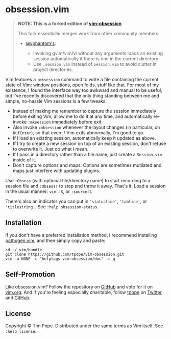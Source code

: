 # obsession.vim

> **NOTE: This is a forked edition of [vim-obsession](https://github.com/tpope/vim-obsession)**
> 
> This fork essentially merges work from other community members:
> 
> * [@vphantom's](https://github.com/vphantom/vim-obsession):
> 
>   * Invoking gvim/vim/vi without any arguments loads an existing session automatically if there is one in the current directory.
>   * Use `.session.vim` instead of `Session.vim` to avoid clutter in project directories.

Vim features a `:mksession` command to write a file containing the current
state of Vim: window positions, open folds, stuff like that.  For most of my
existence, I found the interface way too awkward and manual to be useful, but
I've recently discovered that the only thing standing between me and simple,
no-hassle Vim sessions is a few tweaks:

* Instead of making me remember to capture the session immediately before
  exiting Vim, allow me to do it at any time, and automatically re-invoke
  `:mksession` immediately before exit.
* Also invoke `:mksession` whenever the layout changes (in particular, on
  `BufEnter`), so that even if Vim exits abnormally, I'm good to go.
* If I load an existing session, automatically keep it updated as above.
* If I try to create a new session on top of an existing session, don't refuse
  to overwrite it.  Just do what I mean.
* If I pass in a directory rather than a file name, just create a
  `Session.vim` inside of it.
* Don't capture options and maps.  Options are sometimes mutilated and maps
  just interfere with updating plugins.

Use `:Obsess` (with optional file/directory name) to start recording to a
session file and `:Obsess!` to stop and throw it away.  That's it.  Load a
session in the usual manner: `vim -S`, or `:source` it.

There's also an indicator you can put in `'statusline'`, `'tabline'`, or
`'titlestring'`.  See `:help obsession-status`.

## Installation

If you don't have a preferred installation method, I recommend
installing [pathogen.vim](https://github.com/tpope/vim-pathogen), and
then simply copy and paste:

    cd ~/.vim/bundle
    git clone https://github.com/tpope/vim-obsession.git
    vim -u NONE -c "helptags vim-obsession/doc" -c q

## Self-Promotion

Like obsession.vim?  Follow the repository on
[GitHub](https://github.com/tpope/vim-obsession) and vote for it on
[vim.org](http://www.vim.org/scripts/script.php?script_id=4472).  And if
you're feeling especially charitable, follow [tpope](http://tpo.pe/) on
[Twitter](http://twitter.com/tpope) and
[GitHub](https://github.com/tpope).

## License

Copyright © Tim Pope.  Distributed under the same terms as Vim itself.
See `:help license`.
